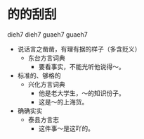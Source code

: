 





# 的的刮刮
dieh7 dieh7 guaeh7 guaeh7
+ 说话言之凿凿，有理有据的样子（多含贬义）
  * 东台方言词典
    - 要看事实，不能光听他说得～。
+ 标准的、够格的
  * 兴化方言词典
    - 他是老大学生，～的知识份子。
    - 这是～的上海货。
+ 确确实实
  * 泰县方言志
    - 这件事～是这吖的。
